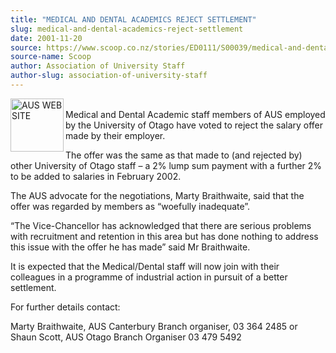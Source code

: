 ```yaml
---
title: "MEDICAL AND DENTAL ACADEMICS REJECT SETTLEMENT"
slug: medical-and-dental-academics-reject-settlement
date: 2001-11-20
source: https://www.scoop.co.nz/stories/ED0111/S00039/medical-and-dental-academics-reject-settlement.htm
source-name: Scoop
author: Association of University Staff
author-slug: association-of-university-staff
---
```


<p><img align="left" width="85" height="85" src="http://www.aus.ac.nz/pictures/logo.gif" alt="AUS WEB SITE" border="0"><br>Medical and Dental
Academic staff members of AUS employed by the University of
Otago have voted to reject the salary offer made by their
employer.</p>

<p>The offer was the same as that made to (and
rejected by) other University of Otago staff – a 2% lump sum
payment with a further 2% to be added to salaries in
February 2002.</p>

<p>The AUS advocate for the negotiations,
Marty Braithwaite, said that the offer was regarded by
members as “woefully inadequate”.<p>

<p>“The Vice-Chancellor
has acknowledged that there are serious problems with
recruitment and retention in this area but has done nothing
to address this issue with the offer he has made” said Mr
Braithwaite.</p>

<p>It is expected that the Medical/Dental staff
will now join with their colleagues in a programme of
industrial action in pursuit of a better settlement.</p>

<p>For
further details contact:</p>

<p>Marty Braithwaite, AUS Canterbury
Branch organiser, 03 364 2485 or<br>Shaun Scott, AUS Otago
Branch Organiser 03 479
5492<br><p>
         